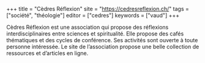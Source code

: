 +++
title = "Cèdres Réflexion"
site = "https://cedresreflexion.ch/"
tags = ["société", "théologie"]
editor = ["cedres"]
keywords = ["vaud"]
+++

Cèdres Réflexion est une association qui propose des réflexions interdisciplinaires entre sciences et spiritualité. Elle propose des cafés thématiques et des cycles de conférence. Ses activités sont ouverte à toute personne intéressée. Le site de l’association propose une belle collection de ressources et d’articles en ligne.
